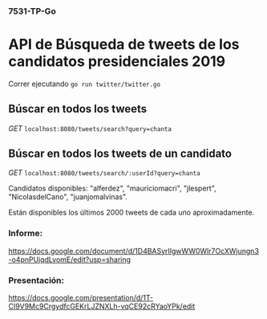 ### 7531-TP-Go

# API de Búsqueda de tweets de los candidatos presidenciales 2019
Correr ejecutando `go run twitter/twitter.go`

## Búscar en todos los tweets
*GET* `localhost:8080/tweets/search?query=chanta`

## Búscar en todos los tweets de un candidato
*GET* `localhost:8080/tweets/search/:userId?query=chanta`

Candidatos disponibles: "alferdez", "mauriciomacri", "jlespert", "NicolasdelCano", "juanjomalvinas".

Están disponibles los últimos 2000 tweets de cada uno aproximadamente.

### Informe:
https://docs.google.com/document/d/1D4BASyrIlgwWW0Wlr7OcXWjungn3-o4pnPUjqdLvomE/edit?usp=sharing

### Presentación:
https://docs.google.com/presentation/d/1T-CI9V9Mc9CrgydfcGEKrLJZNXLh-vqCE92cRYaoYPk/edit
